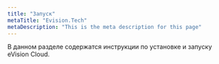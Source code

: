 ```yaml
---
title: "Запуск"
metaTitle: "Evision.Tech"
metaDescription: "This is the meta description for this page"
---
```


В данном разделе содержатся инструкции по установке и запуску eVision Cloud.
